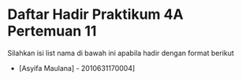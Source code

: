 # Daftar Hadir Praktikum 4A Pertemuan 11
Silahkan isi list nama di bawah ini apabila hadir dengan format berikut

- [Asyifa Maulana] - 2010631170004]

